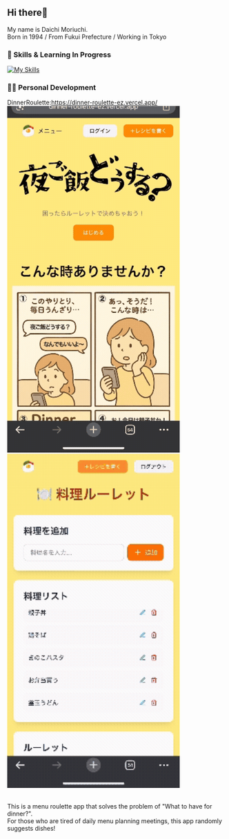 ## Hi there👋

My name is Daichi Moriuchi.<br>
Born in 1994 / From Fukui Prefecture / Working in Tokyo

### 💫 Skills & Learning In Progress
[![My Skills](https://skillicons.dev/icons?i=html,css,js,ts,nextjs,react,tailwind,supabase,pr,ps,vscode)](https://skillicons.dev)

### 🧑‍💻 Personal Development
DinnerRoulette:https://dinner-roulette-ez.vercel.app/<br>
<img src="resource/main.gif" width="400">
<br>
<img src="resource/roulette.gif" width="400">

<br>
This is a menu roulette app that solves the problem of "What to have for dinner?".<br>
For those who are tired of daily menu planning meetings, this app randomly suggests dishes!

